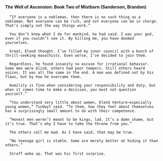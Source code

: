 #### The Well of Ascension: Book Two of Mistborn (Sanderson, Brandon)
      “If everyone is a nobleman, then there is no such thing as a nobleman. Not everyone can be rich, and not everyone can be in charge. That’s simply not the way things work.”

      You don’t know what I do for mankind, he had said. I was your god, even if you couldn’t see it. By killing me, you have doomed yourselves.

      Great, Elend thought. I’ve filled my inner council with a bunch of thrill-seeking masochists. Even worse, I’ve decided to join them.

      Regardless, he found insanity no excuse for irrational behavior. Some men were blind, others had poor tempers. Still others heard voices. It was all the same in the end. A man was defined not by his flaws, but by how he overcame them.

      Humility is fine when considering your responsibility and duty, but when it comes time to make a decision, you must not question yourself.”

      “You understand very little about women, Elend Venture—especially young women,” Tindwyl said. “To them, how they feel about themselves has a surprisingly small amount to do with their competence.

      “Honest men weren’t meant to be kings, lad. It’s a damn shame, but it’s true. That’s why I have to take the throne from you.”

      The others call me mad. As I have said, that may be true.

      “No teenage girl is stable. Some are merely better at hiding it than others.”

      Straff woke up. That was his first surprise.

